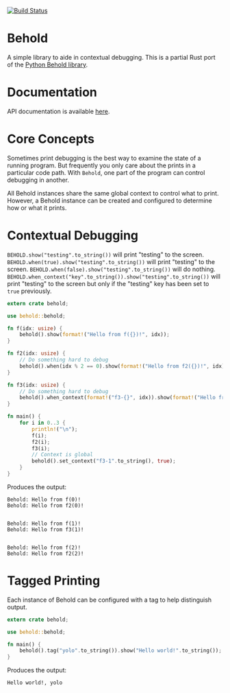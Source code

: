 [![Build Status](https://travis-ci.org/joshmarlow/behold-rs.svg?branch=master)](https://travis-ci.org/joshmarlow/behold-rs)

Behold
======

A simple library to aide in contextual debugging.  This is a partial Rust port of the [Python Behold library](https://github.com/robdmc/behold).

Documentation
=============
API documentation is available [here](https://docs.rs/behold/).

Core Concepts
=============

Sometimes print debugging is the best way to examine the state of a running program.
But frequently you only care about the prints in a particular code path.
With `Behold`, one part of the program can control debugging in another.


All Behold instances share the same global context to control what to print.
However, a Behold instance can be created and configured to determine how or what it prints.

Contextual Debugging
====================

`BEHOLD.show("testing".to_string())` will print "testing" to the screen.
`BEHOLD.when(true).show("testing".to_string())` will print "testing" to the screen.
`BEHOLD.when(false).show("testing".to_string())` will do nothing.
`BEHOLD.when_context("key".to_string()).show("testing".to_string())` will print "testing" to the screen but only if the "testing" key has been set to `true` previously.


```rust
extern crate behold;

use behold::behold;

fn f(idx: usize) {
    behold().show(format!("Hello from f({})!", idx));
}

fn f2(idx: usize) {
    // Do something hard to debug
    behold().when(idx % 2 == 0).show(format!("Hello from f2({})!", idx));
}

fn f3(idx: usize) {
    // Do something hard to debug
    behold().when_context(format!("f3-{}", idx)).show(format!("Hello from f3({})!", idx));
}

fn main() {
    for i in 0..3 {
        println!("\n");
        f(i);
        f2(i);
        f3(i);
        // Context is global
        behold().set_context("f3-1".to_string(), true);
    }
}
```

Produces the output:

```
Behold: Hello from f(0)!
Behold: Hello from f2(0)!


Behold: Hello from f(1)!
Behold: Hello from f3(1)!


Behold: Hello from f(2)!
Behold: Hello from f2(2)!
```

Tagged Printing
===============

Each instance of Behold can be configured with a tag to help distinguish output.

```rust
extern crate behold;

use behold::behold;

fn main() {
    behold().tag("yolo".to_string()).show("Hello world!".to_string());
}
```

Produces the output:

```
Hello world!, yolo
```

